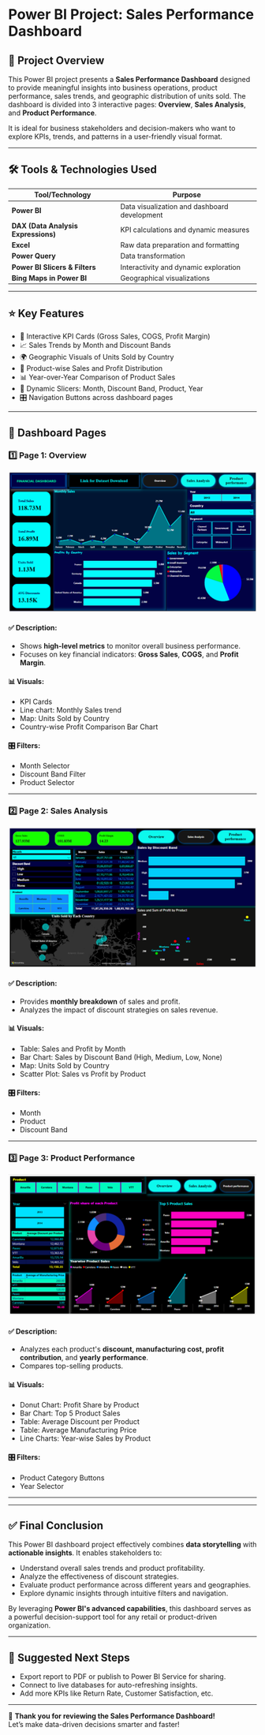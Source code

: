 # Power BI Project: Sales Performance Dashboard

## 🧾 Project Overview

This Power BI project presents a **Sales Performance Dashboard** designed to provide meaningful insights into business operations, product performance, sales trends, and geographic distribution of units sold. The dashboard is divided into 3 interactive pages: **Overview**, **Sales Analysis**, and **Product Performance**.

It is ideal for business stakeholders and decision-makers who want to explore KPIs, trends, and patterns in a user-friendly visual format.

---

## 🛠️ Tools & Technologies Used

| Tool/Technology      | Purpose                                      |
|----------------------|----------------------------------------------|
| **Power BI**          | Data visualization and dashboard development |
| **DAX (Data Analysis Expressions)** | KPI calculations and dynamic measures       |
| **Excel**             | Raw data preparation and formatting          |
| **Power Query**       | Data transformation                          |
| **Power BI Slicers & Filters** | Interactivity and dynamic exploration         |
| **Bing Maps in Power BI** | Geographical visualizations                 |

---

## ⭐ Key Features

- 📌 Interactive KPI Cards (Gross Sales, COGS, Profit Margin)
- 📈 Sales Trends by Month and Discount Bands
- 🌍 Geographic Visuals of Units Sold by Country
- 🎯 Product-wise Sales and Profit Distribution
- 📊 Year-over-Year Comparison of Product Sales
- 🧠 Dynamic Slicers: Month, Discount Band, Product, Year
- 🎛️ Navigation Buttons across dashboard pages

---

## 📘 Dashboard Pages

### 1️⃣ Page 1: Overview

![Overview Page](https://github.com/Rajkumar-dataanalyst/PowerBi_Dashboard-Visuals/blob/main/dashboard_overview.png?raw=true)

#### ✅ Description:
- Shows **high-level metrics** to monitor overall business performance.
- Focuses on key financial indicators: **Gross Sales**, **COGS**, and **Profit Margin**.

#### 📊 Visuals:
- KPI Cards
- Line chart: Monthly Sales trend
- Map: Units Sold by Country
- Country-wise Profit Comparison Bar Chart

#### 🎛️ Filters:
- Month Selector
- Discount Band Filter
- Product Selector

---

### 2️⃣ Page 2: Sales Analysis

![Sales Analysis Page](https://github.com/Rajkumar-dataanalyst/PowerBi_Dashboard-Visuals/blob/main/dashboard_sales_analysis.png?raw=true)

#### ✅ Description:
- Provides **monthly breakdown** of sales and profit.
- Analyzes the impact of discount strategies on sales revenue.

#### 📊 Visuals:
- Table: Sales and Profit by Month
- Bar Chart: Sales by Discount Band (High, Medium, Low, None)
- Map: Units Sold by Country
- Scatter Plot: Sales vs Profit by Product

#### 🎛️ Filters:
- Month
- Product
- Discount Band

---

### 3️⃣ Page 3: Product Performance

![Product Performance Page](https://github.com/Rajkumar-dataanalyst/PowerBi_Dashboard-Visuals/blob/main/dashboard_product_performance.png?raw=true)

#### ✅ Description:
- Analyzes each product's **discount, manufacturing cost, profit contribution**, and **yearly performance**.
- Compares top-selling products.

#### 📊 Visuals:
- Donut Chart: Profit Share by Product
- Bar Chart: Top 5 Product Sales
- Table: Average Discount per Product
- Table: Average Manufacturing Price
- Line Charts: Year-wise Sales by Product

#### 🎛️ Filters:
- Product Category Buttons
- Year Selector

---



---

## ✅ Final Conclusion

This Power BI dashboard project effectively combines **data storytelling** with **actionable insights**. It enables stakeholders to:

- Understand overall sales trends and product profitability.
- Analyze the effectiveness of discount strategies.
- Evaluate product performance across different years and geographies.
- Explore dynamic insights through intuitive filters and navigation.

By leveraging **Power BI's advanced capabilities**, this dashboard serves as a powerful decision-support tool for any retail or product-driven organization.

---

## 🔗 Suggested Next Steps

- Export report to PDF or publish to Power BI Service for sharing.
- Connect to live databases for auto-refreshing insights.
- Add more KPIs like Return Rate, Customer Satisfaction, etc.

---

🎉 **Thank you for reviewing the Sales Performance Dashboard!**  
Let’s make data-driven decisions smarter and faster!

